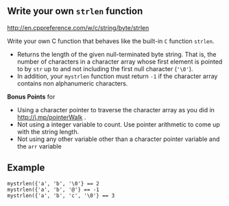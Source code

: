 
## Write your own `strlen` function

http://en.cppreference.com/w/c/string/byte/strlen

Write your own C function that behaves like the built-in `C` function `strlen`.  

 - Returns the length of the given null-terminated byte string. That is, the number of characters in a character array whose first element is pointed to by `str` up to and not including the first null character (`'\0'`).
 - In addition,  your `mystrlen` function must return `-1` if the character array contains non alphanumeric characters. 

**Bonus Points** for 
  - Using a character pointer to traverse the character array as you did in   http://j.mp/pointerWalk . 
  - Not using a integer variable to count. Use pointer arithmetic to come up with the string length.
  - Not using any other variable other than a character pointer variable and the `arr` variable

## Example 

`mystrlen({'a', 'b', '\0'} == 2 `     
`mystrlen({'a', 'b', '@'} == -1 `    
`mystrlen({'a', 'b', 'c', '\0'} == 3 `    




